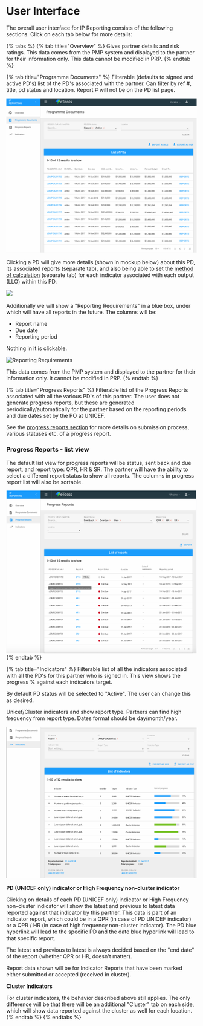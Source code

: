 # User Interface

The overall user interface for IP Reporting consists of the following sections. Click on each tab below for more details:

{% tabs %}
{% tab title="Overview" %}
Gives partner details and risk ratings. This data comes from the PMP system and displayed to the partner for their information only. This data cannot be modified in PRP.
{% endtab %}

{% tab title="Programme Documents" %}
Filterable \(defaults to signed and active PD's\) list of the PD's associated with the partner. Can filter by ref \#, title, pd status and location. Report \# will not be on the PD list page.

![](../../.gitbook/assets/screen-shot-2018-02-12-at-1.11.46-pm.png)

Clicking a PD will give more details \(shown in mockup below\) about this PD, its associated reports \(separate tab\), and also being able to set the [method of calculation](setting-calculation-methods-for-indicators.md) \(separate tab\) for each indicator associated with each output \(LLO\) within this PD.

![](https://blobscdn.gitbook.com/v0/b/gitbook-28427.appspot.com/o/assets%2F-KzwqgC7O0kW5EDlHvvK%2F-L4c0bvrfEPWnSxYQa0b%2F-L4c0iMbmQhsWwBUj8sx%2FScreen%20Shot%202018-02-05%20at%202.10.21%20PM.png?alt=media&token=f8c9102a-d906-4aa9-9840-938997f333aa)  


Additionally we will show a "Reporting Requirements" in a blue box, under which will have all reports in the future. The columns will be:

* Report name
* Due date
* Reporting period

Nothing in it is clickable.



![Reporting Requirements](https://lh4.googleusercontent.com/p9SwdJ5o1cX2-McWj1RS0cpfPBoqLhHeajL4jwc8qeWJpQ6o51RnAJJZ3gGV7n-sNS_XiDkS2bS0J_jTA1L5TCiEmn8OSTOqmrohXO8AWSVaY61aFtNZFdyEBsiBN20ljzrrnjq4)

This data comes from the PMP system and displayed to the partner for their information only. It cannot be modified in PRP.
{% endtab %}

{% tab title="Progress Reports" %}
Filterable list of the Progress Reports associated with all the various PD's of this partner. The user does not generate progress reports, but these are generated periodically/automatically for the partner based on the reporting periods and due dates set by the PO at UNICEF.

See the [progress reports section](progress-reports/) for more details on submission process, various statuses etc. of a progress report.

### Progress Reports - list view

The default list view for progress reports will be status, sent back and due report, and report type: QPR, HR & SR. The partner will have the ability to select a different report status to show all reports. The columns in progress report list will also be sortable.

![](../../.gitbook/assets/screen-shot-2018-02-05-at-1.58.35-pm.png)
{% endtab %}

{% tab title="Indicators" %}
Filterable list of all the indicators associated with all the PD's for this partner who is signed in. This view shows the progress % against each indicators target.

By default PD status will be selected to "Active". The user can change this as desired.

Unicef/Cluster indicators and show report type. Partners can find high frequency from report type. Dates format should be day/month/year.

![](../../.gitbook/assets/screen-shot-2018-02-12-at-1.14.34-pm.png)

**PD \(UNICEF only\) indicator or High Frequency non-cluster indicator**

Clicking on details of each PD \(UNICEF only\) indicator or High Frequency non-cluster indicator will show the latest and previous to latest data reported against that indicator by this partner. This data is part of an indicator report, which could be in a QPR \(in case of PD UNICEF indicator\) or a QPR / HR \(in case of high frequency non-cluster indicator\). The PD blue hyperlink will lead to the specific PD and the date blue hyperlink will lead to that specific report.

The latest and previous to latest is always decided based on the "end date" of the report \(whether QPR or HR, doesn't matter\).

Report data shown will be for Indicator Reports that have been marked either submitted or accepted \(received in cluster\).

**Cluster Indicators**

For cluster indicators, the behavior described above still applies. The only difference will be that there will be an additional "Cluster" tab on each side, which will show data reported against the cluster as well for each location.
{% endtab %}
{% endtabs %}






